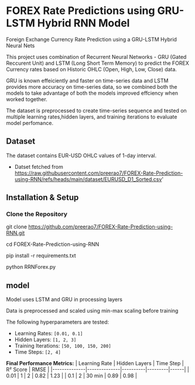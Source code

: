 # FOREX Rate Predictions using GRU-LSTM Hybrid RNN Model

Foreign Exchange Currency Rate Prediction using a GRU-LSTM Hybrid Neural Nets

This project uses combination of Recurrent Neural Networks - GRU (Gated Reccurent Unit) and LSTM (Long Short Term Memory) to predict the FOREX Currency rates based on Historic OHLC (Open, High, Low, Close) data. 

GRU is known effeiciently and faster on time-series data and LSTM provides more accuracy on time-series data, so we combined both the models to take advantage of both the models improved effciency when worked together.

The dataset is preprocessed to create time-series sequence and tested on multiple learning rates,hidden layers, and training iterations to evaluate model perfomance.

## Dataset

The dataset contains EUR-USD OHLC values of 1-day interval.

- Datset fetched from https://raw.githubusercontent.com/preerao7/FOREX-Rate-Prediction-using-RNN/refs/heads/main/dataset/EURUSD_D1_Sorted.csv'

## Installation & Setup

### Clone the Repository

git clone https://github.com/preerao7/FOREX-Rate-Prediction-using-RNN.git

cd FOREX-Rate-Prediction-using-RNN

pip install -r requirements.txt

python RRNForex.py


## model

Model uses LSTM and GRU in processing layers

Data is preprocessed and scaled using min-max scaling before training

The following hyperparameters are tested:
  - Learning Rates: `[0.01, 0.1]`
  - Hidden Layers: `[1, 2, 3]`
  - Training Iterations: `[50, 100, 150, 200]`
  - Time Steps: `[2, 4]`

**Final Performance Metrics:**
| Learning Rate | Hidden Layers | Time Step | R² Score | RMSE |
|--------------|--------------|----------|---------|------|
| 0.01 | 1 | 2 | 0.82 | 1.23 |
| 0.1 | 2 | 30 min | 0.89 | 0.98 |







